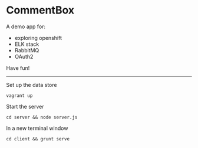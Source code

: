 # CommentBox

A demo app for:

 - exploring openshift 
 - ELK stack
 - RabbitMQ
 - OAuth2

Have fun!

---
Set up the data store

```shell
vagrant up
```

Start the server
```
cd server && node server.js
```

In a new terminal window
```
cd client && grunt serve
```
